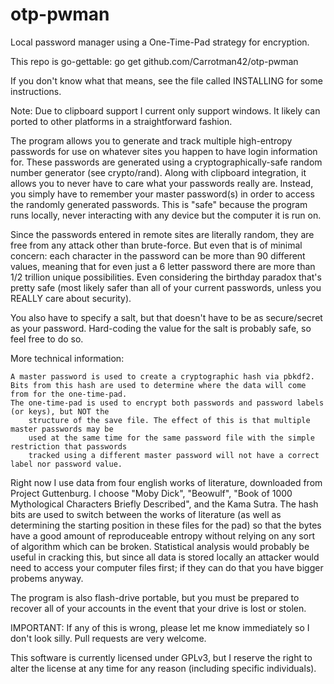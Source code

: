 otp-pwman
=====

Local password manager using a One-Time-Pad strategy for encryption.

This repo is go-gettable:
    go get github.com/Carrotman42/otp-pwman

If you don't know what that means, see the file called INSTALLING for some instructions.

Note: Due to clipboard support I current only support windows. It likely can ported to other
      platforms in a straightforward fashion.

The program allows you to generate and track multiple high-entropy passwords for use on
	whatever sites you happen to have login information for. These passwords are generated
	using a cryptographically-safe random number generator (see crypto/rand). Along with
	clipboard integration, it allows you to never have to care what your passwords really
	are. Instead, you simply have to remember your master password(s) in order to access
	the randomly generated passwords. This is "safe" because the program runs locally, never
	interacting with any device but the computer it is run on.

Since the passwords entered in remote sites are literally random, they are free from any
	attack other than brute-force. But even that is of minimal concern: each character in the
	password can be more than 90 different values, meaning that for even just a 6 letter password
	there are more than 1/2 trillion unique possibilities. Even considering the birthday paradox
	that's pretty safe (most likely safer than all of your current passwords, unless you REALLY
	care about security).
	
You also have to specify a salt, but that doesn't have to be as secure/secret as your password.
	Hard-coding the value for the salt is probably safe, so feel free to do so.

More technical information:

	A master password is used to create a cryptographic hash via pbkdf2.
	Bits from this hash are used to determine where the data will come from for the one-time-pad.
	The one-time-pad is used to encrypt both passwords and password labels (or keys), but NOT the
		structure of the save file. The effect of this is that multiple master passwords may be
		used at the same time for the same password file with the simple restriction that passwords
		tracked using a different master password will not have a correct label nor password value.

Right now I use data from four english works of literature, downloaded from Project Guttenburg. I
	choose "Moby Dick", "Beowulf", "Book of 1000 Mythological Characters Briefly Described", and
	the Kama Sutra. The hash bits are used to switch between the works of literature (as well as
	determining the starting position in these files for the pad) so that the bytes have a good
	amount of reproduceable entropy without relying on any sort of algorithm which can be broken.
	Statistical analysis would probably be useful in cracking this, but since all data is stored
	locally an attacker would need to access your computer files first; if they can do that you
	have bigger probems anyway.
	
The program is also flash-drive portable, but you must be prepared to recover all of your accounts
	in the event that your drive is lost or stolen.


	
	
	
	
	
	
	
	
	
IMPORTANT:
	If any of this is wrong, please let me know immediately so I don't look silly. Pull requests are
very welcome.

This software is currently licensed under GPLv3, but I reserve the right to alter the license at any
	time for any reason (including specific individuals).













